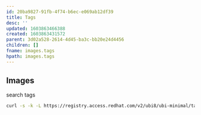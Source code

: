 ```yaml
---
id: 20ba9827-91fb-4f74-b6ec-e069ab12df39
title: Tags
desc: ''
updated: 1603863466388
created: 1603863431572
parent: 3d02a528-2614-4d45-ba3c-bb20e24d4456
children: []
fname: images.tags
hpath: images.tags
---
```

## Images

search tags

```bash
curl -s -k -L https://registry.access.redhat.com/v2/ubi8/ubi-minimal/tags/list | python -m json.tool
```

